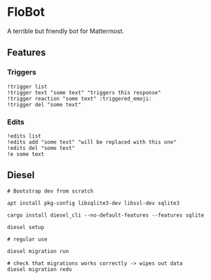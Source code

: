 # FloBot

A terrible but friendly bot for Mattermost.

## Features

### Triggers

```
!trigger list
!trigger text "some text" "triggers this response"
!trigger reaction "some text" :triggered_emoji:
!trigger del "some text"
```

### Edits

```
!edits list
!edits add "some text" "will be replaced with this one"
!edits del "some text"
!e some text
```

## Diesel

```
# Bootstrap dev from scratch

apt install pkg-config libsqlite3-dev libssl-dev sqlite3

cargo install diesel_cli --no-default-features --features sqlite

diesel setup
```

```
# regular use

diesel migration run

# check that migrations works correctly -> wipes out data
diesel migration redo
```
